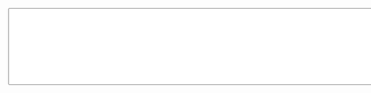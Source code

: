 <script>
    !function(t,e){var o,n,p,r;e.__SV||(window.posthog=e,e._i=[],e.init=function(i,s,a){function g(t,e){var o=e.split(".");2==o.length&&(t=t[o[0]],e=o[1]),t[e]=function(){t.push([e].concat(Array.prototype.slice.call(arguments,0)))}}(p=t.createElement("script")).type="text/javascript",p.async=!0,p.src=s.api_host+"/static/array.js",(r=t.getElementsByTagName("script")[0]).parentNode.insertBefore(p,r);var u=e;for(void 0!==a?u=e[a]=[]:a="posthog",u.people=u.people||[],u.toString=function(t){var e="posthog";return"posthog"!==a&&(e+="."+a),t||(e+=" (stub)"),e},u.people.toString=function(){return u.toString(1)+".people (stub)"},o="capture identify alias people.set people.set_once set_config register register_once unregister opt_out_capturing has_opted_out_capturing opt_in_capturing reset isFeatureEnabled onFeatureFlags".split(" "),n=0;n<o.length;n++)g(u,o[n]);e._i.push([i,s,a])},e.__SV=1)}(document,window.posthog||[]);
    posthog.init('phc_t6IKMTGgoeESfJbos0qyYEgc757xXe9RY3p47nn2aS',{api_host:'https://eu.posthog.com'})
</script>
<script src="https://unpkg.com/vis-timeline@latest/standalone/umd/vis-timeline-graph2d.min.js"></script>
<link href="https://unpkg.com/vis-timeline@latest/styles/vis-timeline-graph2d.min.css" rel="stylesheet"
    type="text/css" />
<style>
    .vis-item .vis-item-overflow {
        overflow: visible;
    }
</style>
<script>
    function renderVisualisation(data) {
        var lines = data.split("\n");
        var items = [];
        for (var i = 0; i < lines.length; i++) {
            var parts = lines[i].split(" ");
            var regex = /\[(\d+),(\d+)\]/;
            var start = parseInt(regex.exec(parts[3])[1]);
            var end = parseInt(regex.exec(parts[3])[2]);
            var item = {
                id: i,
                content: parts[0] + " " + parts[1] + " " + parts[2],
                group: parts[0] === "INVOKE" ? parts[1] : parts[1].split("/")[3],
                start,
                end
            };
            items.push(item);
        }
        var min = Math.min.apply(null, items.map(i => i.start));
        var max = Math.max.apply(null, items.map(i => i.end));
        items.forEach(i => {
            i.start -= min;
            i.end -= min;
        });

        var groups = [];
        var groupNames = items.map(i => i.group).filter((v, i, a) => a.indexOf(v) === i);
        for (var i = 0; i < groupNames.length; i++) {
            groups.push({
                id: i,
                content: groupNames[i]
            });
        }
        // console.table(groups)
        for (var i = 0; i < items.length; i++) {
            items[i].group = groupNames.indexOf(items[i].group);
        }

        // console.table(items)
        var timeline = new vis.Timeline(
            document.getElementById('visualization'),
            new vis.DataSet(items),
            new vis.DataSet(groups), {
                format: {
                    minorLabels: {
                        millisecond: 'SSS',
                        second: 's',
                        minute: 'HH:mm:ss',
                        hour: 'HH:mm:ss',
                        weekday: 'HH:mm:ss',
                        day: 'HH:mm:ss',
                        week: 'HH:mm:ss',
                        month: 'HH:mm:ss',
                        year: 'HH:mm:ss'
                    },
                    majorLabels: {
                        millisecond: 'HH:mm:ss',
                        second: 'HH:mm:ss',
                        minute: '',
                        hour: '',
                        weekday: '',
                        day: '',
                        week: '',
                        month: '',
                        year: ''
                    }
                },
            }
        );
    }
</script>

<textarea id="data" oninput="renderVisualisation(this.value)" rows="10" cols="200"></textarea>
<div id="visualization"></div>
